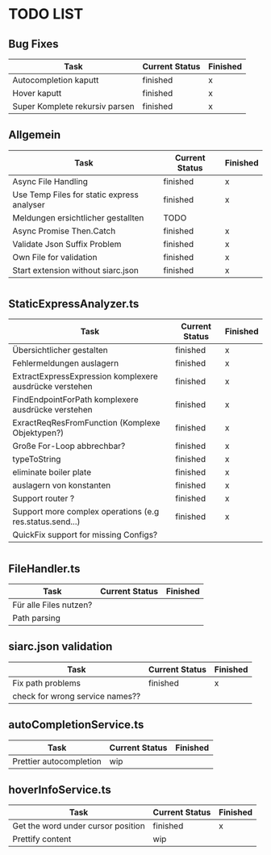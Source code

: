 # TODO LIST

## Bug Fixes

| Task                           | Current Status | Finished |
| ------------------------------ | -------------- | -------- |
| Autocompletion kaputt          | finished       | x        |
| Hover kaputt                   | finished       | x        |
| Super Komplete rekursiv parsen | finished       | x        |

## Allgemein

| Task                                       | Current Status | Finished |
| ------------------------------------------ | -------------- | -------- |
| Async File Handling                        | finished       | x        |
| Use Temp Files for static express analyser | finished       | x        |
| Meldungen ersichtlicher gestallten         | TODO           |          |
| Async Promise Then.Catch                   | finished       | x        |
| Validate Json Suffix Problem               | finished       | x        |
| Own File for validation                    | finished       | x        |
| Start extension without siarc.json         | finished       | x        |

#

## StaticExpressAnalyzer.ts

| Task                                                     | Current Status | Finished |
| -------------------------------------------------------- | -------------- | -------- |
| Übersichtlicher gestalten                                | finished       | x        |
| Fehlermeldungen auslagern                                | finished       | x        |
| ExtractExpressExpression komplexere ausdrücke verstehen  | finished       | x        |
| FindEndpointForPath komplexere ausdrücke verstehen       | finished       | x        |
| ExractReqResFromFunction (Komplexe Objektypen?)          | finished       | x        |
| Große For-Loop abbrechbar?                               | finished       | x        |
| typeToString                                             | finished       | x        |
| eliminate boiler plate                                   | finished       | x        |
| auslagern von konstanten                                 | finished       | x        |
| Support router ?                                         | finished       | x        |
| Support more complex operations (e.g res.status.send...) | finished       | x        |
| QuickFix support for missing Configs?                    |                |          |

#

## FileHandler.ts

| Task                   | Current Status | Finished |
| ---------------------- | -------------- | -------- |
| Für alle Files nutzen? |                |
| Path parsing           |                |

## siarc.json validation

| Task                            | Current Status | Finished |
| ------------------------------- | -------------- | -------- |
| Fix path problems               | finished       | x        |
| check for wrong service names?? |                |

## autoCompletionService.ts

| Task                    | Current Status | Finished |
| ----------------------- | -------------- | -------- |
| Prettier autocompletion | wip            |

## hoverInfoService.ts

| Task                               | Current Status | Finished |
| ---------------------------------- | -------------- | -------- |
| Get the word under cursor position | finished       | x        |
| Prettify content                   | wip            |
